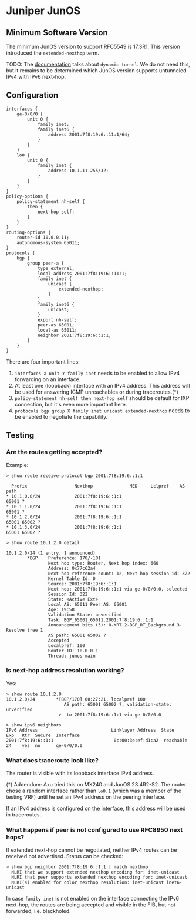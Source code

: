 # Juniper JunOS

## Minimum Software Version

The minimum JunOS version to support RFC5549 is 17.3R1. This version introduced the `extended-nexthop` term.

TODO: The [documentation](https://www.juniper.net/documentation/us/en/software/junos/bgp/topics/topic-map/multiprotocol-bgp.html#id-understanding-redistribution-of-ipv4-routes-with-ipv6-next-hop-into-bgp) talks about `dynamic-tunnel`. We do not need this, but it remains to be determined which JunOS version supports untunneled IPv4 with IPv6 next-hop.

## Configuration

```
interfaces {
    ge-0/0/0 {
        unit 0 {
            family inet;
            family inet6 {
                address 2001:7f8:19:6::11:1/64;
            }
        }
    }
    lo0 {
        unit 0 {
            family inet {
                address 10.1.11.255/32; 
            }
        }
    }
}
policy-options {
    policy-statement nh-self {
        then {
            next-hop self;
        }
    }
}
routing-options {
    router-id 10.0.0.11;
    autonomous-system 65011;
}
protocols {
    bgp {
        group peer-a {
            type external;
            local-address 2001:7f8:19:6::11:1;
            family inet {
                unicast {
                    extended-nexthop;
                }
            }
            family inet6 {
                unicast;
            }
            export nh-self;
            peer-as 65001;
            local-as 65011;
            neighbor 2001:7f8:19:6::1:1;
        }
    }
}
```

There are four important lines:

1. `interfaces X unit Y family inet` needs to be enabled to allow IPv4 forwarding on an interface.
2. At least one (loopback) interface with an IPv4 address. This address will be used for answering ICMP unreachables or during traceroutes.(*)
3. `policy-statement nh-self then next-hop self` should be default for IXP connection, but it's even more important here.
4. `protocols bgp group X family inet unicast extended-nexthop` needs to be enabled to negotiate the capability.

## Testing

### Are the routes getting accepted?

Example:

```
> show route receive-protocol bgp 2001:7f8:19:6::1:1 

  Prefix                  Nexthop              MED     Lclpref    AS path
* 10.1.0.0/24             2001:7f8:19:6::1:1                      65001 ?
* 10.1.1.0/24             2001:7f8:19:6::1:1                      65001 ?
* 10.1.2.0/24             2001:7f8:19:6::1:1                      65001 65002 ?
* 10.1.3.0/24             2001:7f8:19:6::1:1                      65001 65002 ?

> show route 10.1.2.0 detail 

10.1.2.0/24 (1 entry, 1 announced)
        *BGP    Preference: 170/-101
                Next hop type: Router, Next hop index: 660
                Address: 0x77c62a4
                Next-hop reference count: 12, Next-hop session id: 322
                Kernel Table Id: 0
                Source: 2001:7f8:19:6::1:1
                Next hop: 2001:7f8:19:6::1:1 via ge-0/0/0.0, selected
                Session Id: 322
                State: <Active Ext>
                Local AS: 65011 Peer AS: 65001
                Age: 19:58 
                Validation State: unverified 
                Task: BGP_65001_65011.2001:7f8:19:6::1:1
                Announcement bits (3): 0-KRT 2-BGP_RT_Background 3-Resolve tree 1 
                AS path: 65001 65002 ? 
                Accepted
                Localpref: 100
                Router ID: 10.0.0.1
                Thread: junos-main 
```

### Is next-hop address resolution working?

Yes:

```
> show route 10.1.2.0
10.1.2.0/24        *[BGP/170] 00:27:21, localpref 100
                      AS path: 65001 65002 ?, validation-state: unverified
                    >  to 2001:7f8:19:6::1:1 via ge-0/0/0.0

> show ipv6 neighbors 
IPv6 Address                            Linklayer Address  State       Exp   Rtr  Secure  Interface
2001:7f8:19:6::1:1                       0c:00:3e:ef:d1:a2  reachable   24    yes  no      ge-0/0/0.0
```

### What does traceroute look like?

The router is visible with its loopback interface IPv4 address.

(*) Addendum: Axu tried this on MX240 and JunOS 23.4R2-S2. The router chose a random interface rather than `lo0.1` (which was a member of the testing VRF) until he set an IPv4 address on the peering interface.

If an IPv4 address is configured on the interface, this address will be used in traceroutes.

### What happens if peer is not configured to use RFC8950 next hops?

If extended next-hop cannot be negotiated, neither IPv4 routes can be received not advertised. Status can be checked:

```
> show bgp neighbor 2001:7f8:19:6::1:1 | match nexthop 
  NLRI that we support extended nexthop encoding for: inet-unicast
  NLRI that peer supports extended nexthop encoding for: inet-unicast
  NLRI(s) enabled for color nexthop resolution: inet-unicast inet6-unicast
```

In case `family inet` is not enabled on the interface connecting the IPv6 next-hop, the routes are being accepted and visible in the FIB, but not forwarded, i.e. blackholed.

